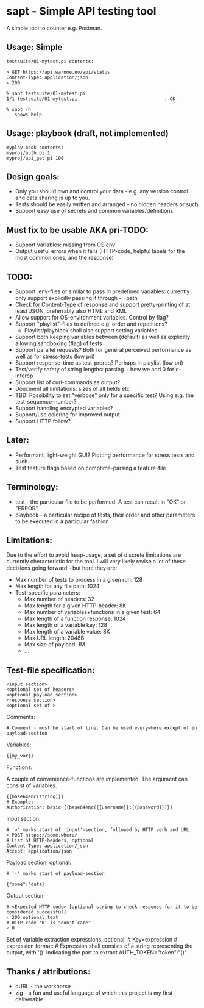 sapt - Simple API testing tool
==============

A simple tool to counter e.g. Postman.

Usage: Simple
-------------
    testsuite/01-mytest.pi contents:
    
    > GET https://api.warnme.no/api/status
    Content-Type: application/json
    < 200

    % sapt testsuite/01-mytest.pi
    1/1 testsuite/01-mytest.pi                                : OK

    % sapt -h
    -- shows help


Usage: playbook (draft, not implemented)
-----------
    myplay.book contents:
    myproj/auth.pi 1
    myproj/api_get.pi 100


Design goals:
------------
* Only you should own and control your data - e.g. any version control and data sharing is up to you.
* Tests should be easily written and arranged - no hidden headers or such
* Support easy use of secrets and common variables/definitions


Must fix to be usable AKA pri-TODO:
-------------
* Support variables: missing from OS env
* Output useful errors when it fails (HTTP-code, helpful labels for the most common ones, and the response)


TODO:
------------
* Support .env-files or similar to pass in predefined variables: currently only support explicitly passing it through -i=path
* Check for Content-Type of response and support pretty-printing of at least JSON, preferrably also HTML and XML
* Allow support for OS-environment variables. Control by flag?
* Support "playlist"-files to defined e.g. order and repetitions?
    * Playlist/playblook shall also support setting variables
* Support both keeping variables between (default) as well as explicitly allowing sandboxing (flag) of tests
* Support parallel requests? Both for general perceived performance as well as for stress-tests (low pri)
* Support response-time as test-prereq? Perhaps in playlist (low pri)
* Test/verify safety of string lengths: parsing + how we add 0 for c-interop
* Support list of curl-commands as output?
* Doucment all limitations: sizes of all fields etc
* TBD: Possibility to set "verbose" only for a specific test? Using e.g. the test-sequence-number?
* Support handling encrypted variables?
* Support/use coloring for improved output
* Support HTTP follow?

Later:
------
* Performant, light-weight GUI? Plotting performance for stress tests and such.
* Test feature flags based on comptime-parsing a feature-file

Terminology:
------
* test - the particular file to be performed. A test can result in "OK" or "ERROR"
* playbook - a particular recipe of tests, their order and other parameters to be executed in a particular fashion

Limitations:
------
Due to the effort to avoid heap-usage, a set of discrete limitations are currently cheracteristic for the tool. I will very likely revise a lot of these decisions going forward - but here they are:

* Max number of tests to process in a given run: 128
* Max length for any file path: 1024
* Test-specific parameters:
    * Max number of headers: 32
    * Max length for a given HTTP-header: 8K
    * Max number of variables+functions in a given test: 64
    * Max length of a function response: 1024
    * Max length of a variable key: 128
    * Max length of a variable value: 8K
    * Max URL length: 2048B
    * Max size of payload: 1M
    * ...


Test-file specification:
--------

    <input section>
    <optional set of headers>
    <optional payload section>
    <response section>
    <optional set of >

Comments:

    # Comment - must be start of line. Can be used everywhere except of in payload-section

Variables:

    {{my_var}}

Functions:

A couple of convenience-functions are implemented. The argument can consist of variables.

    {{base64enc(string)}}
    # Example:
    Authorization: basic {{base64enc({{username}}:{{password}})}}


Input section:

    # '>' marks start of 'input'-section, followed by HTTP verb and URL
    > POST https://some.where/
    # List of HTTP-headers, optional
    Content-Type: application/json
    Accept: application/json

Payload section, optional:

    # '-' marks start of payload-section
    -
    {"some":"data}

Output section:

    # <Expected HTTP code> [optional string to check response for it to be considered successful]
    < 200 optional text
    # HTTP-code '0' is "don't care"
    < 0

Set of variable extraction expressions, optional:
    # Key=expression
    #   expression format: <text-pre><group-indicator><text-post>
    # Expression shall consists of a string representing the output, with '()' indicating the part to extract
    AUTH_TOKEN="token":"()"


Thanks / attributions:
--------
* cURL - the workhorse
* zig - a fun and useful language of which this project is my first deliverable


